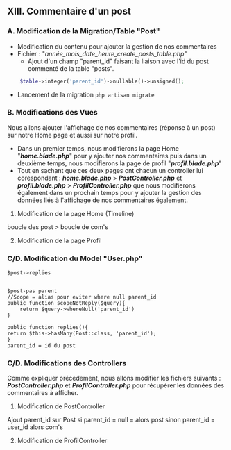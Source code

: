## XIII. Commentaire d'un post

### A. Modification de la Migration/Table "Post"
-   Modification du contenu pour ajouter la gestion de nos commentaires
-   Fichier :  "*année_mois_date_heure_create_posts_table.php*"
    -   Ajout d'un champ "parent_id" faisant la liaison avec l'id du post commenté de la table "posts".

```php
    $table->integer('parent_id')->nullable()->unsigned();
```

-   Lancement de la migration
`php artisan migrate`

### B. Modifications des Vues

Nous allons ajouter l'affichage de nos commentaires (réponse à un post) sur notre Home page et aussi sur notre profil.
- Dans un premier temps, nous modifierons la page Home "***home.blade.php***" pour y ajouter nos commentaires puis dans un deuxième temps, nous modifierons la page de profil "***profil.blade.php***"
- Tout en sachant que ces deux pages ont chacun un controller lui corespondant : ***home.blade.php*** > ***PostController.php*** et ***profil.blade.php*** > ***ProfilController.php*** que nous modifierons également dans un prochain temps pour y ajouter la gestion des données liés à l'affichage de nos commentaires également.

1. Modification de la page Home (Timeline)

boucle des post
    > boucle de com's

2. Modification de la page Profil
### C/D. Modification du Model "User.php"

    $post->replies


    $post-pas parent
    //Scope = alias pour eviter where null parent_id
    public function scopeNotReply($query){
        return $query->whereNull('parent_id')
    }

    public function replies(){
    return $this->hasMany(Post::class, 'parent_id');
    }
    parent_id = id du post

### C/D. Modifications des Controllers
Comme expliquer précedement, nous allons modifier les fichiers suivants :  ***PostController.php*** et  ***ProfilController.php*** pour récupérer les données des commentaires à afficher.

1. Modification de PostController

Ajout parent_id sur Post
si parent_id = null = alors post 
sinon parent_id = user_id alors com's

2. Modification de ProfilController





